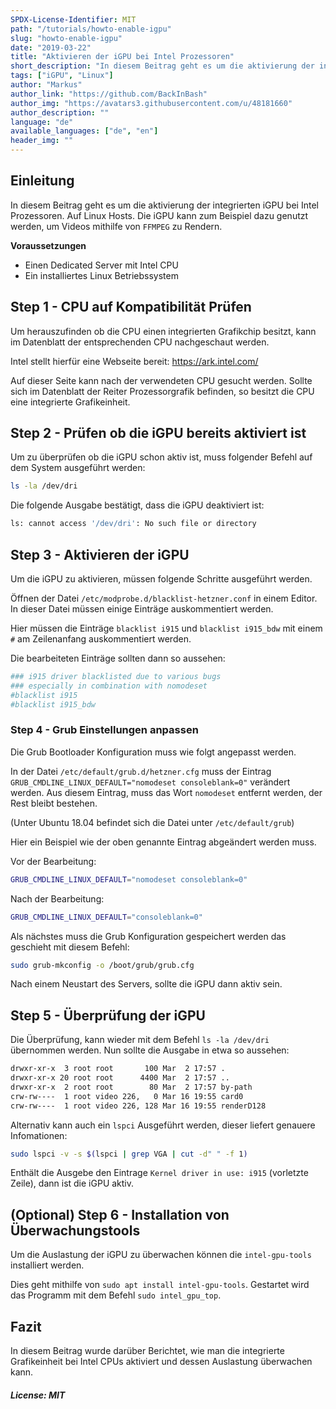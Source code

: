 ```yaml
---
SPDX-License-Identifier: MIT
path: "/tutorials/howto-enable-igpu"
slug: "howto-enable-igpu"
date: "2019-03-22"
title: "Aktivieren der iGPU bei Intel Prozessoren"
short_description: "In diesem Beitrag geht es um die aktivierung der integrierten iGPU bei Intel Prozessoren."
tags: ["iGPU", "Linux"]
author: "Markus"
author_link: "https://github.com/BackInBash"
author_img: "https://avatars3.githubusercontent.com/u/48181660"
author_description: ""
language: "de"
available_languages: ["de", "en"]
header_img: ""
---
```



## Einleitung

In diesem Beitrag geht es um die aktivierung der integrierten iGPU bei Intel Prozessoren. Auf Linux Hosts.
Die iGPU kann zum Beispiel dazu genutzt werden, um Videos mithilfe von `FFMPEG` zu Rendern.

**Voraussetzungen**

+ Einen Dedicated Server mit Intel CPU
+ Ein installiertes Linux Betriebssystem

## Step 1 - CPU auf Kompatibilität Prüfen

Um herauszufinden ob die CPU einen integrierten Grafikchip besitzt, kann im Datenblatt der entsprechenden CPU nachgeschaut werden.

Intel stellt hierfür eine Webseite bereit:
https://ark.intel.com/

Auf dieser Seite kann nach der verwendeten CPU gesucht werden. Sollte sich im Datenblatt der Reiter Prozessorgrafik befinden, so besitzt die CPU eine integrierte Grafikeinheit.

## Step 2 - Prüfen ob die iGPU bereits aktiviert ist

Um zu überprüfen ob die iGPU schon aktiv ist, muss folgender Befehl auf dem System ausgeführt werden:

```bash
ls -la /dev/dri
```

Die folgende Ausgabe bestätigt, dass die iGPU deaktiviert ist:

```bash
ls: cannot access '/dev/dri': No such file or directory
```

## Step 3 - Aktivieren der iGPU

Um die iGPU zu aktivieren, müssen folgende Schritte ausgeführt werden.

Öffnen der Datei `/etc/modprobe.d/blacklist-hetzner.conf` in einem Editor.
In dieser Datei müssen einige Einträge auskommentiert werden.

Hier müssen die Einträge `blacklist i915` und `blacklist i915_bdw` mit einem `#` am Zeilenanfang auskommentiert werden.

Die bearbeiteten Einträge sollten dann so aussehen:

```bash
### i915 driver blacklisted due to various bugs
### especially in combination with nomodeset
#blacklist i915 
#blacklist i915_bdw
```

### Step 4 - Grub Einstellungen anpassen

Die Grub Bootloader Konfiguration muss wie folgt angepasst werden.

In der Datei `/etc/default/grub.d/hetzner.cfg` muss der Eintrag `GRUB_CMDLINE_LINUX_DEFAULT="nomodeset consoleblank=0"` verändert werden.
Aus diesem Eintrag, muss das Wort `nomodeset` entfernt werden, der Rest bleibt bestehen.

(Unter Ubuntu 18.04 befindet sich die Datei unter `/etc/default/grub`)

Hier ein Beispiel wie der oben genannte Eintrag abgeändert werden muss.

Vor der Bearbeitung:

```bash
GRUB_CMDLINE_LINUX_DEFAULT="nomodeset consoleblank=0"
```

Nach der Bearbeitung:

```bash
GRUB_CMDLINE_LINUX_DEFAULT="consoleblank=0"
```

Als nächstes muss die Grub Konfiguration gespeichert werden das geschieht mit diesem Befehl:

```bash
sudo grub-mkconfig -o /boot/grub/grub.cfg
```

Nach einem Neustart des Servers, sollte die iGPU dann aktiv sein.

## Step 5 - Überprüfung der iGPU

Die Überprüfung, kann wieder mit dem Befehl `ls -la /dev/dri` übernommen werden.
Nun sollte die Ausgabe in etwa so aussehen:

```bash
drwxr-xr-x  3 root root       100 Mar  2 17:57 .
drwxr-xr-x 20 root root      4400 Mar  2 17:57 ..
drwxr-xr-x  2 root root        80 Mar  2 17:57 by-path
crw-rw----  1 root video 226,   0 Mar 16 19:55 card0
crw-rw----  1 root video 226, 128 Mar 16 19:55 renderD128
```

Alternativ kann auch ein `lspci` Ausgeführt werden, dieser liefert genauere Infomationen:
```bash
sudo lspci -v -s $(lspci | grep VGA | cut -d" " -f 1)
```

Enthält die Ausgebe den Eintrage `Kernel driver in use: i915` (vorletzte Zeile), dann ist die iGPU aktiv. 

## (Optional) Step 6 - Installation von Überwachungstools

Um die Auslastung der iGPU zu überwachen können die `intel-gpu-tools` installiert werden.

Dies geht mithilfe von `sudo apt install intel-gpu-tools`.
Gestartet wird das Programm mit dem Befehl `sudo intel_gpu_top`.

## Fazit

In diesem Beitrag wurde darüber Berichtet, wie man die integrierte Grafikeinheit bei Intel CPUs aktiviert und dessen Auslastung überwachen kann.

##### License: MIT

<!---

Contributors's Certificate of Origin

By making a contribution to this project, I certify that:

(a) The contribution was created in whole or in part by me and I have
    the right to submit it under the license indicated in the file; or

(b) The contribution is based upon previous work that, to the best of my
    knowledge, is covered under an appropriate license and I have the
    right under that license to submit that work with modifications,
    whether created in whole or in part by me, under the same license
    (unless I am permitted to submit under a different license), as
    indicated in the file; or

(c) The contribution was provided directly to me by some other person
    who certified (a), (b) or (c) and I have not modified it.

(d) I understand and agree that this project and the contribution are
    public and that a record of the contribution (including all personal
    information I submit with it, including my sign-off) is maintained
    indefinitely and may be redistributed consistent with this project
    or the license(s) involved.

Signed-off-by: Markus markus@omg-network.de

-->
